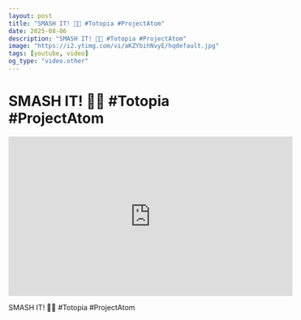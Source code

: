 ```yaml
---
layout: post
title: "SMASH IT! 🐸🔨 #Totopia #ProjectAtom"
date: 2025-08-06
description: "SMASH IT! 🐸🔨 #Totopia #ProjectAtom"
image: "https://i2.ytimg.com/vi/aKZYbihNvyE/hqdefault.jpg"
tags: [youtube, video]
og_type: "video.other"
---
```


<script type="application/ld+json">
{
  "@context": "http://schema.org",
  "@type": "VideoObject",
  "name": "SMASH IT! \ud83d\udc38\ud83d\udd28 #Totopia #ProjectAtom",
  "description": "SMASH IT! \ud83d\udc38\ud83d\udd28 #Totopia #ProjectAtom",
  "thumbnailUrl": "https://i2.ytimg.com/vi/aKZYbihNvyE/hqdefault.jpg",
  "uploadDate": "2025-08-06T17:52:33",
  "embedUrl": "https://www.youtube.com/embed/aKZYbihNvyE",
  "publisher": {
    "@type": "Person",
    "name": "Celo Zaga"
  },
  "mainEntityOfPage": {
    "@type": "WebPage",
    "@id": "https://celozaga.github.io/2025/08/06/smash-it!-\ud83d\udc38\ud83d\udd28-#totopia-#projectatom-aKZYbihNvyE.html"
  },
  "duration": "PT0M0S"
}
</script>

<script type="application/ld+json">
{
  "@context": "http://schema.org",
  "@type": "BlogPosting",
  "headline": "SMASH IT! \ud83d\udc38\ud83d\udd28 #Totopia #ProjectAtom",
  "image": "https://i2.ytimg.com/vi/aKZYbihNvyE/hqdefault.jpg",
  "publisher": {
    "@type": "Person",
    "name": "Celo Zaga"
  },
  "url": "https://celozaga.github.io/2025/08/06/smash-it!-\ud83d\udc38\ud83d\udd28-#totopia-#projectatom-aKZYbihNvyE.html",
  "datePublished": "2025-08-06T17:52:33",
  "dateCreated": "2025-08-06T17:52:33",
  "dateModified": "2025-08-06T17:52:33",
  "description": "SMASH IT! \ud83d\udc38\ud83d\udd28 #Totopia #ProjectAtom",
  "author": {
    "@type": "Person",
    "name": "Celo Zaga"
  },
  "mainEntityOfPage": {
    "@type": "WebPage",
    "@id": "https://celozaga.github.io/2025/08/06/smash-it!-\ud83d\udc38\ud83d\udd28-#totopia-#projectatom-aKZYbihNvyE.html"
  }
}
</script>

<h1 class="youtube-post-title">SMASH IT! 🐸🔨 #Totopia #ProjectAtom</h1>

<iframe width="560" height="315" src="https://www.youtube.com/embed/aKZYbihNvyE" class="youtube-post-embed" frameborder="0" allowfullscreen></iframe>

<p class="youtube-post-description">SMASH IT! 🐸🔨 #Totopia #ProjectAtom</p>
